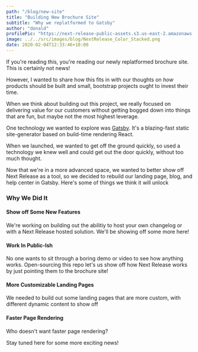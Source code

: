 ```yaml
---
path: "/blog/new-site"
title: "Building New Brochure Site"
subtitle: "Why we replatformed to Gatsby"
author: "donald"
profilePic: "https://next-release-public-assets.s3.us-east-2.amazonaws.com/donald_profile_pic.jpeg"
image: ../../src/images/blog/NextRelease_Color_Stacked.png
date: 2020-02-04T12:33:46+10:00
---
```


If you're reading this, you're reading our newly replatformed brochure site. This is certainly not news!

However, I wanted to share how this fits in with our thoughts on _how_ products should be built and small, bootstrap projects
ought to invest their time.

When we think about building out this project, we really focused on delivering value for our customers without getting
bogged down into things that are fun, but maybe not the most highest leverage.

One technology we wanted to explore was [Gatsby](https://gatsbyjs.org). It's a blazing-fast static site-generator based
on build-time rendering React.

When we launched, we wanted to get off the ground quickly, so used a technology we knew well and could get out the door
quickly, without too much thought.

Now that we're in a more advanced space, we wanted to better show off Next Release as a tool, so we decided to rebuild
our landing page, blog, and help center in Gatsby. Here's some of things we think it will unlock

### Why We Did It

#### Show off Some New Features

We're working on building out the abilitiy to host your own changelog or with a Next Release hosted solution. We'll
be showing off some more here!

#### Work In Public-Ish

No one wants to sit through a boring demo or video to see how anything works. Open-sourcing this repo let's us show off
how Next Release works by just pointing them to the brochure site!

#### More Customizable Landing Pages

We needed to build out some landing pages that are more custom, with different dynamic content to show off

#### Faster Page Rendering

Who doesn't want faster page rendering?

Stay tuned here for some more exciting news!
